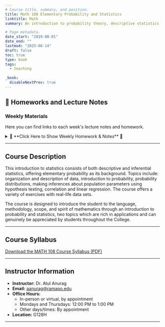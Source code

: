 ```yaml
---
# Course title, summary, and position.
title: Math 108 Elementary Probability and Statistics
linktitle: Math
summary: An introduction to probability theory, descriptive statistics, and statistical inference for students from a wide range of disciplines. Click below to access weekly lecture notes and homeworks.

# Page metadata.
date_start: "2019-08-01"
date_end: ""
lastmod: "2025-08-14"
draft: false
toc: true
type: book
tags: 
  - teaching
  
_book:
  disableNextPrev: true
---
```



## 📂 Homeworks and Lecture Notes

### Weekly Materials

Here you can find links to each week's lecture notes and homework.

<details>
    <summary>🔽 **Click Here to Show Weekly Homework & Notes** 🔽</summary>

| Week | Lecture Notes                          | Homework                      | Homework Solutions            |
|-------|--------------------------------------|-------------------------------|------------------------------|
| 1     | [Week 1 Lecture Notes](week1/lecture-notes1.pdf)    | [Homework 1 (PDF)](week1/homework1.pdf)    | [Solutions 1 (PDF)](week1/solutions1.pdf)    |
| 2     | [Week 2 Lecture Notes](week2/lecture-notes2.pdf)    | [Homework 2 (PDF)](week2/homework2.pdf)    | [Solutions 2 (PDF)](week2/solutions2.pdf)    |
| 3     | [Week 3 Lecture Notes](week3/lecture-notes3.pdf)    | [Homework 3 (PDF)](week3/homework3.pdf)    | [Solutions 3 (PDF)](week3/solutions3.pdf)    |
| 4     | [Week 4 Lecture Notes](week4/lecture-notes4.pdf)    | [Homework 4 (PDF)](week4/homework4.pdf)    | [Solutions 4 (PDF)](week4/solutions4.pdf)    |
| 5     | [Week 5 Lecture Notes](week5/lecture-notes5.pdf)    | [Homework 5 (PDF)](week5/homework5.pdf)    | [Solutions 5 (PDF)](week5/solutions5.pdf)    |
| 6     | [Week 6 Lecture Notes](week6/lecture-notes6.pdf)    | [Homework 6 (PDF)](week6/homework6.pdf)    | [Solutions 6 (PDF)](week6/solutions6.pdf)    |
| 7     | [Week 7 Lecture Notes](week7/lecture-notes7.pdf)    | [Homework 7 (PDF)](week7/homework7.pdf)    | [Solutions 7 (PDF)](week7/solutions7.pdf)    |
| 8     | [Week 8 Lecture Notes](week8/lecture-notes8.pdf)    | [Homework 8 (PDF)](week8/homework8.pdf)    | [Solutions 8 (PDF)](week8/solutions8.pdf)    |
| 9     | [Week 9 Lecture Notes](week9/lecture-notes9.pdf)    | [Homework 9 (PDF)](week9/homework9.pdf)    | [Solutions 9 (PDF)](week9/solutions9.pdf)    |
| 10    | [Week 10 Lecture Notes](week10/lecture-notes10.pdf) | [Homework 10 (PDF)](week10/homework10.pdf) | [Solutions 10 (PDF)](week10/solutions10.pdf) |
| 11    | [Week 11 Lecture Notes](week11/lecture-notes11.pdf) | [Homework 11 (PDF)](week11/homework11.pdf) | [Solutions 11 (PDF)](week11/solutions11.pdf) |
| 12    | [Week 12 Lecture Notes](week12/lecture-notes12.pdf) | [Homework 12 (PDF)](week12/homework12.pdf) | [Solutions 12 (PDF)](week12/solutions12.pdf) |

</details>



---

## Course Description

This introduction to statistics consists of both descriptive and inferential statistics, offering elementary probability as its background. Topics include: organization and description of data, introduction to probability, probability distributions, making inferences about population parameters using hypothesis testing, correlation and linear regression. The course offers a variety of exercises with real-life data sets. 

The course is designed to introduce the student to the language, methodology, scope, and spirit of mathematics through an introduction to probability and statistics, two topics which are rich in applications and can genuinely be appreciated by students throughout the College. 

---

## Course Syllabus

[Download the MATH 108 Course Syllabus (PDF)](week1/MATH108-syllabus.pdf)


---

## Instructor Information

- **Instructor:** Dr. Atul Anurag  
- **Email:** [aanurag@ramapo.edu](mailto:aanurag@ramapo.edu)  
- **Office Hours:**  
  - In-person or virtual, by appointment  
  - Mondays and Thursdays: 12:00 PM to 1:00 PM  
  - Other days/times: By appointment  
- **Location:** G128H


---
